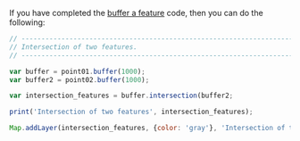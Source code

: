 If you have completed the [buffer a feature](../../code/features/buffer.md) code, then you can do the following:  

``` js
// ----------------------------------------------------------------------------
// Intersection of two features.
// ----------------------------------------------------------------------------

var buffer = point01.buffer(1000);
var buffer2 = point02.buffer(1000);

var intersection_features = buffer.intersection(buffer2;

print('Intersection of two features', intersection_features);

Map.addLayer(intersection_features, {color: 'gray'}, 'Intersection of two features',0);


```
